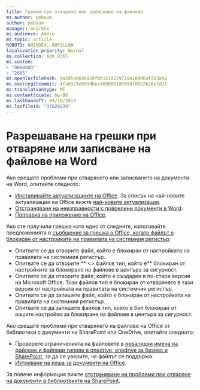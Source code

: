 ```yaml
---
title: Грешки при отваряне или записване на файлове
ms.author: pebaum
author: pebaum
manager: mnirkhe
ms.audience: Admin
ms.topic: article
ROBOTS: NOINDEX, NOFOLLOW
localization_priority: Normal
ms.collection: Adm_O365
ms.custom:
- "9000583"
- "2685"
ms.openlocfilehash: 9a205a6646d28fbb151d229719a104d6af383a92
ms.sourcegitcommit: 4fa8325e569dbec489d0518f69df0022626e1d2f
ms.translationtype: MT
ms.contentlocale: bg-BG
ms.lasthandoff: 09/18/2019
ms.locfileid: "37026839"
---
```

# <a name="resolve-errors-opening-or-saving-word-files"></a>Разрешаване на грешки при отваряне или записване на файлове на Word

Ако срещате проблеми при отварянето или записването на документи на Word, опитайте следното:

- [Инсталирайте актуализациите на Office](https://support.office.com/article/2ab296f3-7f03-43a2-8e50-46de917611c5). За списък на най-новите актуализации на Office вижте [най-новите актуализации](https://docs.microsoft.com/officeupdates/office-updates-msi).
- [Отстраняване на неизправности с повредени документи в Word](https://docs.microsoft.com/office/troubleshoot/word/damaged-documents-in-word).
- [Поправка на приложение на Office](https://support.office.com/Article/Repair-an-Office-application-7821d4b6-7c1d-4205-aa0e-a6b40c5bb88b).

Ако сте получили грешка като едно от следните, използвайте предложенията в [съобщение за грешка в Office, когато файлът е блокиран от настройките на правилата на системния регистър](https://docs.microsoft.com/office/troubleshoot/settings/file-blocked-in-office):

- Опитвате се да отворите файл, който е блокиран от настройката на правилата на системния регистър.
- Опитвате се да отворите ** \<\> файлов тип, който е** блокиран от настройките за блокиране на файлове в центъра за сигурност.
- Опитвате се да отворите файл, който е създаден в по-стара версия на Microsoft Office. Този файлов тип е блокиран от отварянето в тази версия от настройката на правилата на системния регистър.
- Опитвате се да запишете файл, който е блокиран от настройката на правилата на системния регистър.
- Опитвате се да запишете файлов тип, който е бил блокиран от вашите настройки за блокиране на файлове в центъра за сигурност.

Ако срещате проблеми при отварянето на файлове на Office от библиотеки с документи на SharePoint или OneDrive, опитайте следното:

- Проверете ограниченията на файловете в [невалидни имена на файлове и файлови типове в onedrive, onedrive за бизнес и SharePoint,](https://support.office.com/article/64883a5d-228e-48f5-b3d2-eb39e07630fa) за да се уверите, че файлът се поддържа. 
- [Изтриване на кеша за документи на Office](https://support.office.com/article/b1d3765e-d71b-4bb8-99ca-acd22c42995d
). 

За повече информация вижте [отстраняване на проблеми при отваряне на документи в библиотеките на SharePoint](https://support.office.com/article/31329fa1-4ad0-47fc-95d8-bb0c5b12a536).